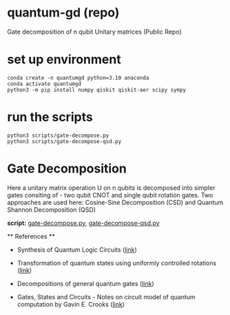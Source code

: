 # quantum-gd (repo)

Gate decomposition of n qubit Unitary matrices (Public Repo)

# set up environment

```shell
conda create -n quantumgd python=3.10 anaconda
conda activate quantumgd
python3 -m pip install numpy qiskit qiskit-aer scipy sympy
```

# run the scripts

```shell
python3 scripts/gate-decompose.py
python3 scripts/gate-decompose-qsd.py
```

# Gate Decomposition

Here a unitary matrix operation U on n qubits is decomposed into simpler gates consiting of - two qubit CNOT and single qubit rotation gates. Two approaches are used here: Cosine-Sine Decomposition (CSD) and Quantum Shannon Decomposition (QSD)

**script:** [gate-decompose.py](https://github.com/vr100/quantum-gd/blob/main/scripts/gate-decompose.py), [gate-decompose-qsd.py](https://github.com/vr100/quantum-gd/blob/main/scripts/gate-decompose-qsd.py)

** References **

* Synthesis of Quantum Logic Circuits ([link](https://arxiv.org/abs/quant-ph/0406176))

* Transformation of quantum states using uniformly controlled rotations ([link](https://arxiv.org/abs/quant-ph/0407010))

* Decompositions of general quantum gates ([link](https://arxiv.org/abs/quant-ph/0504100))

* Gates, States and Circuits - Notes on circuit model of quantum computation by Gavin E. Crooks ([link](https://threeplusone.com/pubs/on_gates.pdf))
